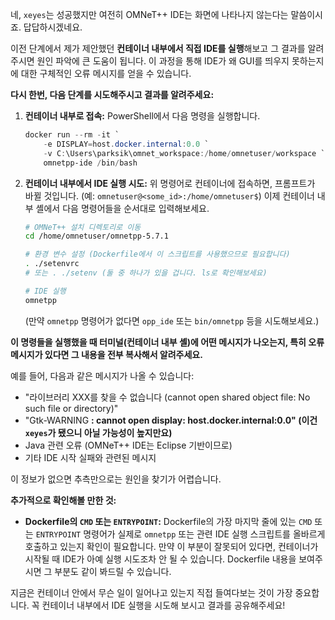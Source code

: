 네, `xeyes`는 성공했지만 여전히 OMNeT++ IDE는 화면에 나타나지 않는다는 말씀이시죠. 답답하시겠네요.

이전 단계에서 제가 제안했던 **컨테이너 내부에서 직접 IDE를 실행**해보고 그 결과를 알려주시면 원인 파악에 큰 도움이 됩니다. 이 과정을 통해 IDE가 왜 GUI를 띄우지 못하는지에 대한 구체적인 오류 메시지를 얻을 수 있습니다.

**다시 한번, 다음 단계를 시도해주시고 결과를 알려주세요:**

1.  **컨테이너 내부로 접속:**
    PowerShell에서 다음 명령을 실행합니다.

    ```powershell
    docker run --rm -it `
        -e DISPLAY=host.docker.internal:0.0 `
        -v C:\Users\parksik\omnet_workspace:/home/omnetuser/workspace `
        omnetpp-ide /bin/bash
    ```

2.  **컨테이너 내부에서 IDE 실행 시도:**
    위 명령어로 컨테이너에 접속하면, 프롬프트가 바뀔 것입니다. (예: `omnetuser@<some_id>:/home/omnetuser$`)
    이제 컨테이너 내부 셸에서 다음 명령어들을 순서대로 입력해보세요.

    ```bash
    # OMNeT++ 설치 디렉토리로 이동
    cd /home/omnetuser/omnetpp-5.7.1

    # 환경 변수 설정 (Dockerfile에서 이 스크립트를 사용했으므로 필요합니다)
    . ./setenvrc
    # 또는 . ./setenv (둘 중 하나가 있을 겁니다. ls로 확인해보세요)

    # IDE 실행
    omnetpp
    ```
    (만약 `omnetpp` 명령어가 없다면 `opp_ide` 또는 `bin/omnetpp` 등을 시도해보세요.)

**이 명령들을 실행했을 때 터미널(컨테이너 내부 셸)에 어떤 메시지가 나오는지, 특히 오류 메시지가 있다면 그 내용을 전부 복사해서 알려주세요.**

예를 들어, 다음과 같은 메시지가 나올 수 있습니다:

*   "라이브러리 XXX를 찾을 수 없습니다 (cannot open shared object file: No such file or directory)"
*   "Gtk-WARNING **: cannot open display: host.docker.internal:0.0" (이건 `xeyes`가 됐으니 아닐 가능성이 높지만요)**
*   Java 관련 오류 (OMNeT++ IDE는 Eclipse 기반이므로)
*   기타 IDE 시작 실패와 관련된 메시지

이 정보가 없으면 추측만으로는 원인을 찾기가 어렵습니다.

**추가적으로 확인해볼 만한 것:**

*   **Dockerfile의 `CMD` 또는 `ENTRYPOINT`:**
    Dockerfile의 가장 마지막 줄에 있는 `CMD` 또는 `ENTRYPOINT` 명령어가 실제로 `omnetpp` 또는 관련 IDE 실행 스크립트를 올바르게 호출하고 있는지 확인이 필요합니다. 만약 이 부분이 잘못되어 있다면, 컨테이너가 시작될 때 IDE가 아예 실행 시도조차 안 될 수 있습니다.
    Dockerfile 내용을 보여주시면 그 부분도 같이 봐드릴 수 있습니다.

지금은 컨테이너 안에서 무슨 일이 일어나고 있는지 직접 들여다보는 것이 가장 중요합니다. 꼭 컨테이너 내부에서 IDE 실행을 시도해 보시고 결과를 공유해주세요!
